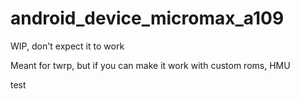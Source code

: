 # android_device_micromax_a109
WIP, don't expect it to work

Meant for twrp, but if you can make it work with custom roms, HMU

test
